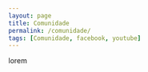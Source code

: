 ```yaml
---
layout: page
title: Comunidade
permalink: /comunidade/
tags: [Comunidade, facebook, youtube]
---
```


lorem